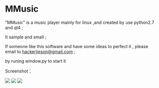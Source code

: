 MMusic
======

"MMusic" is a music player mainly for linux ,and created by use python2.7 and qt4 ;

It sample and small ; 

If someone like this software and have some ideas to perfect it , please email to hackerjieson@gmail.com ;

by runing window.py to start it 

Screenshot：

<img src="https://github.com/codeAB/MMusic/blob/master/src/555.png" />
<img src="https://github.com/codeAB/MMusic/blob/master/src/666.png" />
<img src="https://github.com/codeAB/MMusic/blob/master/src/777.png" />


